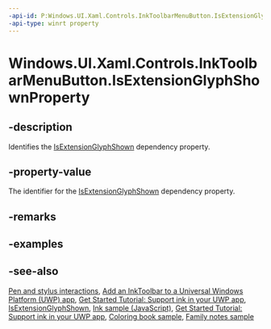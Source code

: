 ```yaml
---
-api-id: P:Windows.UI.Xaml.Controls.InkToolbarMenuButton.IsExtensionGlyphShownProperty
-api-type: winrt property
---
```


<!-- Property syntax.
public DependencyProperty IsExtensionGlyphShownProperty { get; }
-->

# Windows.UI.Xaml.Controls.InkToolbarMenuButton.IsExtensionGlyphShownProperty

## -description
Identifies the [IsExtensionGlyphShown](inktoolbarmenubutton_isextensionglyphshown.md) dependency property.

## -property-value
The identifier for the [IsExtensionGlyphShown](inktoolbarmenubutton_isextensionglyphshown.md) dependency property.

## -remarks

## -examples

## -see-also
[Pen and stylus interactions](https://docs.microsoft.com/windows/uwp/input-and-devices/pen-and-stylus-interactions), [Add an InkToolbar to a Universal Windows Platform (UWP) app](https://docs.microsoft.com/windows/uwp/input-and-devices/ink-toolbar), [Get Started Tutorial: Support ink in your UWP app](https://docs.microsoft.com/windows/uwp/get-started/ink-walkthrough), [IsExtensionGlyphShown](inktoolbarmenubutton_isextensionglyphshown.md), [Ink sample (JavaScript)](https://github.com/Microsoft/Windows-universal-samples/tree/master/Samples/Ink), [Get Started Tutorial: Support ink in your UWP app](https://aka.ms/appsample-ink), [Coloring book sample](https://aka.ms/cpubsample-coloringbook), [Family notes sample](https://aka.ms/cpubsample-familynotessample)

